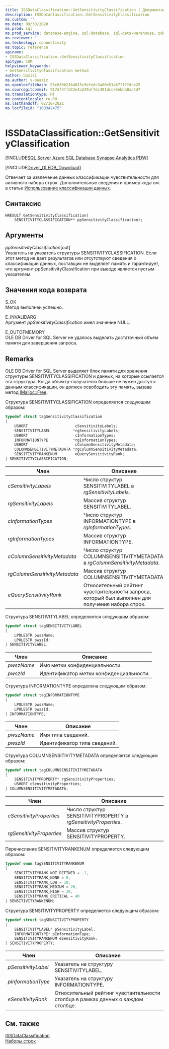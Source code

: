```yaml
---
title: ISSDataClassification::GetSensitivityClassification | Документация Майкрософт
description: ISSDataClassification::GetSensitivityClassification
ms.custom: ''
ms.date: 09/30/2020
ms.prod: sql
ms.prod_service: database-engine, sql-database, sql-data-warehouse, pdw
ms.reviewer: ''
ms.technology: connectivity
ms.topic: reference
apiname:
- ISSDataClassification::GetSensitivityClassification
apitype: COM
helpviewer_keywords:
- GetSensitivityClassification method
author: bazizi
ms.author: v-beaziz
ms.openlocfilehash: 93c630b2164015c9efedc3a00e51a67ff7fdce25
ms.sourcegitcommit: 917df4ffd22e4a229af7dc481dcce3ebba0aa4d7
ms.translationtype: HT
ms.contentlocale: ru-RU
ms.lasthandoff: 02/10/2021
ms.locfileid: "100342475"
---
```

# <a name="issdataclassificationgetsensitivityclassification"></a>ISSDataClassification::GetSensitivityClassification
[!INCLUDE[SQL Server Azure SQL Database Synapse Analytics PDW](../../../includes/applies-to-version/sql-asdb-asa.md)]

[!INCLUDE[Driver_OLEDB_Download](../../../includes/driver_oledb_download.md)]

  Отвечает за извлечение данных классификации чувствительности для активного набора строк. Дополнительные сведения и пример кода см. в статье [Использование классификации данных](../features/using-data-classification.md).  
  
## <a name="syntax"></a>Синтаксис  
  
```  
HRESULT GetSensitivityClassification(
    SENSITIVITYCLASSIFICATION** ppSensitivityClassification);
```  
  
## <a name="arguments"></a>Аргументы  
  *ppSensitivityClassification*[out]  
 Указатель на указатель структуры SENSITIVITYCLASSIFICATION. Если этот метод не дает результатов или отсутствуют сведения о классификации данных, поставщик не выделяет память и гарантирует, что аргумент ppSensitivityClassification при выводе является пустым указателем.  
  
## <a name="return-code-values"></a>Значения кода возврата  
 S_OK  
 Метод выполнен успешно.    
  
 E_INVALIDARG  
 Аргумент *ppSensitivityClassification* имел значение NULL.  
  
 E_OUTOFMEMORY  
 OLE DB Driver for SQL Server не удалось выделить достаточный объем памяти для завершения запроса.  

  
## <a name="remarks"></a>Remarks  
OLE DB Driver for SQL Server выделяет блок памяти для хранения структуры SENSITIVITYCLASSIFICATION и данных, на которые ссылается эта структура. Когда объекту-получателю больше не нужен доступ к данным классификации, он должен освободить эту память, вызвав метод [IMalloc::Free](/windows/win32/api/objidl/nf-objidl-imalloc-free).  
  
 Структура SENSITIVITYCLASSIFICATION определяется следующим образом:
  
```cpp
typedef struct tagSensitivityClassification
{
    USHORT                     cSensitivityLabels;
    SENSITIVITYLABEL          *rgSensitivityLabels;
    USHORT                     cInformationTypes;
    INFORMATIONTYPE           *rgInformationTypes;
    USHORT                     cColumnSensitivityMetadata;
    COLUMNSENSITIVITYMETADATA *rgColumnSensitivityMetadata;
    SENSITIVITYRANKENUM        eQuerySensitivityRank;
} SENSITIVITYCLASSIFICATION;
```  

|Член|Описание|  
|------------|-----------------|  
|*cSensitivityLabels*|Число структур SENSITIVITYLABEL в *rgSensitivityLabels*.|  
|*rgSensitivityLabels*|Массив структур SENSITIVITYLABEL.|  
|*cInformationTypes*|Число структур INFORMATIONTYPE в *rgInformationTypes*.|  
|*rgInformationTypes*|Массив структур INFORMATIONTYPE.|  
|*cColumnSensitivityMetadata*|Число структур COLUMNSENSITIVITYMETADATA в *rgColumnSensitivityMetadata*.|  
|*rgColumnSensitivityMetadata*|Массив структур COLUMNSENSITIVITYMETADATA.|  
|*eQuerySensitivityRank*|Относительный рейтинг чувствительности запроса, который был выполнен для получения набора строк.|  

Структура SENSITIVITYLABEL определяется следующим образом:
```cpp
typedef struct tagSENSITIVITYLABEL
{
    LPOLESTR pwszName;
    LPOLESTR pwszId;
} SENSITIVITYLABEL;
```

|Член|Описание|  
|------------|-----------------|  
|*pwszName*|Имя метки конфиденциальности.|  
|*pwszId*|Идентификатор метки конфиденциальности.|  

Структура INFORMATIONTYPE определена следующим образом:
```cpp
typedef struct tagINFORMATIONTYPE
{
    LPOLESTR pwszName;
    LPOLESTR pwszId;
} INFORMATIONTYPE;
```

|Член|Описание|  
|------------|-----------------|  
|*pwszName*|Имя типа сведений.|  
|*pwszId*|Идентификатор типа сведений.|  

Структура COLUMNSENSITIVITYMETADATA определяется следующим образом:
```cpp
typedef struct tagCOLUMNSENSITIVITYMETADATA
{
    SENSITIVITYPROPERTY* rgSensitivityProperties;
    USHORT cSensitivityProperties;
} COLUMNSENSITIVITYMETADATA;
```

|Член|Описание|  
|------------|-----------------|  
|*cSensitivityProperties*|Число структур SENSITIVITYPROPERTY в *rgSensitivityProperties*.|  
|*rgSensitivityProperties*|Массив структур SENSITIVITYPROPERTY.|  

Перечисление SENSITIVITYRANKENUM определяется следующим образом:
```cpp
typedef enum tagSENSITIVITYRANKENUM
{
    SENSITIVITYRANK_NOT_DEFINED = -1,
    SENSITIVITYRANK_NONE = 0,
    SENSITIVITYRANK_LOW = 10,
    SENSITIVITYRANK_MEDIUM = 20,
    SENSITIVITYRANK_HIGH = 30,
    SENSITIVITYRANK_CRITICAL = 40
} SENSITIVITYRANKENUM;
```

Структура SENSITIVITYPROPERTY определяется следующим образом:
```cpp
typedef struct tagSENSITIVITYPROPERTY
{
    SENSITIVITYLABEL* pSensitivityLabel;
    INFORMATIONTYPE* pInformationType;
    SENSITIVITYRANKENUM eSensitivityRank;
} SENSITIVITYPROPERTY;
```

|Член|Описание|  
|------------|-----------------|  
|*pSensitivityLabel*|Указатель на структуру SENSITIVITYLABEL.|  
|*pInformationType*|Указатель на структуру INFORMATIONTYPE.|  
|*eSensitivityRank*|Относительный рейтинг чувствительности столбца в рамках данных о каждом столбце.|  

## <a name="see-also"></a>См. также  
 [ISSDataClassification](../../oledb/ole-db-interfaces/issdataclassification-ole-db.md)  
 [Наборы строк](../ole-db-rowsets/rowsets.md)  
